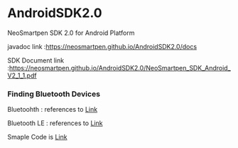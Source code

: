 # AndroidSDK2.0

NeoSmartpen SDK 2.0 for Android Platform

javadoc link :https://neosmartpen.github.io/AndroidSDK2.0/docs
 
SDK Document link :https://neosmartpen.github.io/AndroidSDK2.0/NeoSmartpen_SDK_Android_V2_1_1.pdf

### Finding Bluetooth Devices

Bluetoohth : references to [Link](https://developer.android.com/guide/topics/connectivity/bluetooth.html#FindingDevices)

Bluetooth LE : references to [Link](https://developer.android.com/guide/topics/connectivity/bluetooth-le.html#find)

Smaple Code is [Link](https://github.com/NeoSmartpen/AndroidSDK2.0/blob/master/NASDK2.0_sample_code/NASDK_sample_code/src/main/java/kr/neolab/samplecode/DeviceListActivity.java)